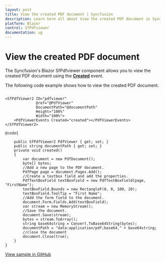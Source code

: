 ```yaml
---
layout: post
title: View the created PDF document | Syncfusion
description: Learn here all about View the created PDF document in Syncfusion Blazor SfPdfviewer component and more.
platform: Blazor
control: SfPdfviewer
documentation: ug
---
```


# View the created PDF document

The Syncfusion's Blazor SfPdfviewer component allows you to view the created PDF document using the [**Created**](https://help.syncfusion.com/cr/blazor/Syncfusion.Blazor.SfPdfViewer.PdfViewerEvents.html#Syncfusion_Blazor_SfPdfViewer_PdfViewerEvents_Created) event.

The following code example shows how to view the created PDF document.

```cshtml

<SfPdfViewer2 ID="pdfviewer" 
              @ref="@PdfViewer" 
              DocumentPath="@documentPath"
              Height="100%"
              Width="100%">
    <PdfViewerEvents Created="created"></PdfViewerEvents>
</SfPdfViewer2>

@code{

    public SfPdfViewer2 PdfViewer { get; set; }
    public string documentPath { get; set; }
    private void created()
    {
        var document = new PdfDocument();
        byte[] bytes;
        //Add a new page to the PDF document.
        PdfPage page = document.Pages.Add();
        //Create a textbox field and add the properties.
        PdfTextBoxField textBoxField = new PdfTextBoxField(page, "FirstName");
        textBoxField.Bounds = new RectangleF(0, 0, 100, 20);
        textBoxField.ToolTip = "First Name";
        //Add the form field to the document.
        document.Form.Fields.Add(textBoxField);
        var stream = new MemoryStream();
        //Save the document.
        document.Save(stream);
        bytes = stream.ToArray();
        string base64string = Convert.ToBase64String(bytes);
        documentPath = "data:application/pdf;base64," + base64string;
        //close the document
        document.Close(true);
    }
}

```

[View sample in GitHub](https://github.com/SyncfusionExamples/blazor-pdf-viewer-examples/tree/master/Common/Create%20PDF%20using%20base%20library%20-%20SfPdfViewer)
